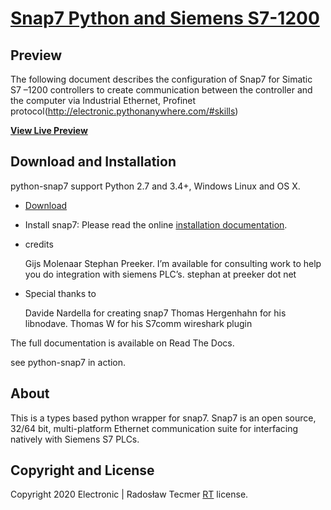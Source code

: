 # [Snap7 Python and Siemens S7-1200](http://electronic.pythonanywhere.com/)


## Preview

The following document describes the configuration of Snap7 for Simatic S7 –1200 controllers to create communication between the controller and the computer via Industrial Ethernet, Profinet protocol(http://electronic.pythonanywhere.com/#skills)

**[View Live Preview](http://electronic.pythonanywhere.com/#about)**



## Download and Installation

python-snap7 support Python 2.7 and 3.4+, Windows Linux and OS X.
* [Download ](https://pypi.org/project/python-snap7/)
* Install snap7: Please read the online [installation documentation](https://python-snap7.readthedocs.io/en/latest/installation.html).
* credits

    Gijs Molenaar
    Stephan Preeker. I’m available for consulting work to help you do integration with siemens PLC’s. stephan at preeker dot net


* Special thanks to

    Davide Nardella for creating snap7
    Thomas Hergenhahn for his libnodave.
    Thomas W for his S7comm wireshark plugin


The full documentation is available on Read The Docs.

see python-snap7 in action.


## About

This is a types based python wrapper for snap7. Snap7 is an open source, 32/64 bit, multi-platform Ethernet communication suite for interfacing natively with Siemens S7 PLCs.


## Copyright and License

Copyright 2020 Electronic | Radosław Tecmer [RT](http://electronic.pythonanywhere.com/#about) license.
